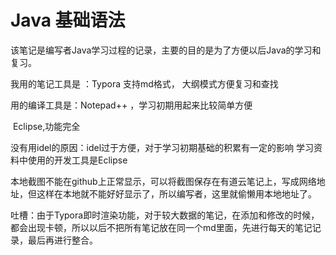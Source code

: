 Java 基础语法
======================================
该笔记是编写者Java学习过程的记录，主要的目的是为了方便以后Java的学习和复习。

我用的笔记工具是  ：Typora 支持md格式，  大纲模式方便复习和查找

用的编译工具是：Notepad++  ，学习初期用起来比较简单方便

​                               Eclipse,功能完全

 没有用idel的原因：idel过于方便，对于学习初期基础的积累有一定的影响
                                   学习资料中使用的开发工具是Eclipse

本地截图不能在github上正常显示，可以将截图保存在有道云笔记上，写成网络地址，但这样在本地就不能好好显示了，所以编写者，这里就偷懒用本地地址了。

吐槽：由于Typora即时渲染功能，对于较大数据的笔记，在添加和修改的时候，都会出现卡顿，所以以后不把所有笔记放在同一个md里面，先进行每天的笔记记录，最后再进行整合。